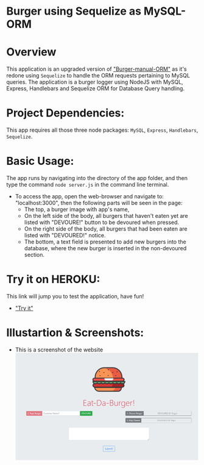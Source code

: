 # Burger using Sequelize as MySQL-ORM 

# Overview
This application is an upgraded version of ["Burger-manual-ORM"](https://github.com/ibsafi/Burger-manual-ORM) as it's redone using `Sequelize` to handle the ORM requests pertaining to MySQL queries. The application is a burger logger using NodeJS with MySQL, Express, Handlebars and Sequelize ORM for Database Query handling.

# Project Dependencies:
This app requires all those three node packages: `MySQL`, `Express`, `Handlebars`, `Sequelize`.

# Basic Usage:
The app runs by navigating into the directory of the app folder, and then type the command  `node server.js` in the command line terminal.

* To access the app, open the web-browser and navigate to: "localhost:3000", then the following parts will be seen in the page:
  * The top, a burger image with app's name, 
  * On the left side of the body, all burgers that haven't eaten yet are listed with "DEVOURE!" button to be devoured when pressed.
  * On the right side of the body, all burgers that had been eaten are listed with "DEVOURED!" notice.
  * The bottom, a text field is presented to add new burgers into the database, where the new burger is inserted in the non-devoured section.

# Try it on HEROKU:
This link will jump you to test the application, have fun!
 
  * ["Try it"](https://thawing-garden-34982.herokuapp.com/)

# Illustartion & Screenshots:

  * This is a screenshot of the website
![a Screenshot of the app usage](./images/screen.png)
